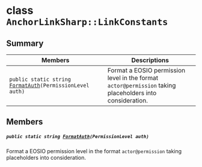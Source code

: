 # class `AnchorLinkSharp::LinkConstants` 

## Summary

 Members                                | Descriptions                                
----------------------------------------|---------------------------------------------
`public static string `[`FormatAuth`](#class_anchor_link_sharp_1_1_link_constants_1ae1e1811a726e2d8cd3c8b2c0a48ad08e)`(PermissionLevel auth)` | Format a EOSIO permission level in the format `actor@permission` taking placeholders into consideration.

## Members

##### `public static string `[`FormatAuth`](#class_anchor_link_sharp_1_1_link_constants_1ae1e1811a726e2d8cd3c8b2c0a48ad08e)`(PermissionLevel auth)` 

Format a EOSIO permission level in the format `actor@permission` taking placeholders into consideration.

